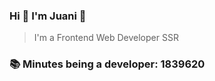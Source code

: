 ### Hi 👋 I&#39;m Juani 🦁

> I&#39;m a Frontend Web Developer SSR

### 📚 Minutes being a developer: 1839620
